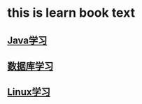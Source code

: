 # this is learn book text

## [Java学习](Java/Java.md)

## [数据库学习](Database/Database.md)

## [Linux学习](Linux.md)